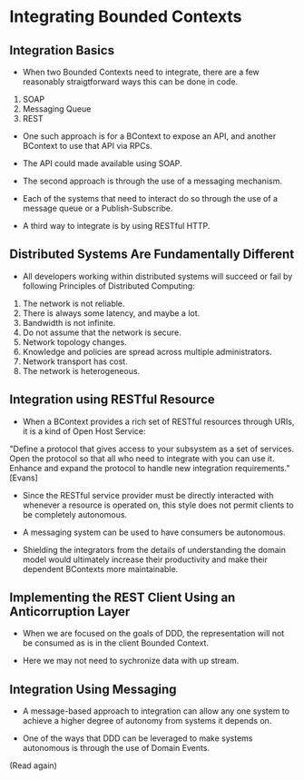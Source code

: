 # Integrating Bounded Contexts

## Integration Basics

- When two Bounded Contexts need to integrate, there are a few reasonably
  straigtforward ways this can be done in code.

1. SOAP
2. Messaging Queue
3. REST

- One such approach is for a BContext to expose an API, and another BContext to
  use that API via RPCs.

- The API could made available using SOAP.


- The second approach is through the use of a messaging mechanism.

- Each of the systems that need to interact do so through the use of a message
  queue or a Publish-Subscribe.


- A third way to integrate is by using RESTful HTTP.

## Distributed Systems Are Fundamentally Different

- All developers working within distributed systems will succeed or fail by
  following Principles of Distributed Computing:

1. The network is not reliable.
2. There is always some latency, and maybe a lot.
3. Bandwidth is not infinite.
4. Do not assume that the network is secure.
5. Network topology changes.
6. Knowledge and policies are spread across multiple administrators.
7. Network transport has cost.
8. The network is heterogeneous.

## Integration using RESTful Resource

- When a BContext provides a rich set of RESTful resources through URIs, it is a
  kind of Open Host Service:

"Define a protocol that gives access to your subsystem as a set of services.
Open the protocol so that all who need to integrate with you can use it. Enhance
and expand the protocol to handle new integration requirements." [Evans]

- Since the RESTful service provider must be directly interacted with whenever a
  resource is operated on, this style does not permit clients to be completely
  autonomous.

- A messaging system can be used to have consumers be autonomous.

- Shielding the integrators from the details of understanding the domain model
  would ultimately increase their productivity and make their dependent
  BContexts more maintainable.

## Implementing the REST Client Using an Anticorruption Layer

- When we are focused on the goals of DDD, the representation will not be
  consumed as is in the client Bounded Context.

- Here we may not need to sychronize data with up stream.

## Integration Using Messaging

- A message-based approach to integration can allow any one system to achieve a
  higher degree of autonomy from systems it depends on.

- One of the ways that DDD can be leveraged to make systems autonomous is
  through the use of Domain Events.

(Read again)
